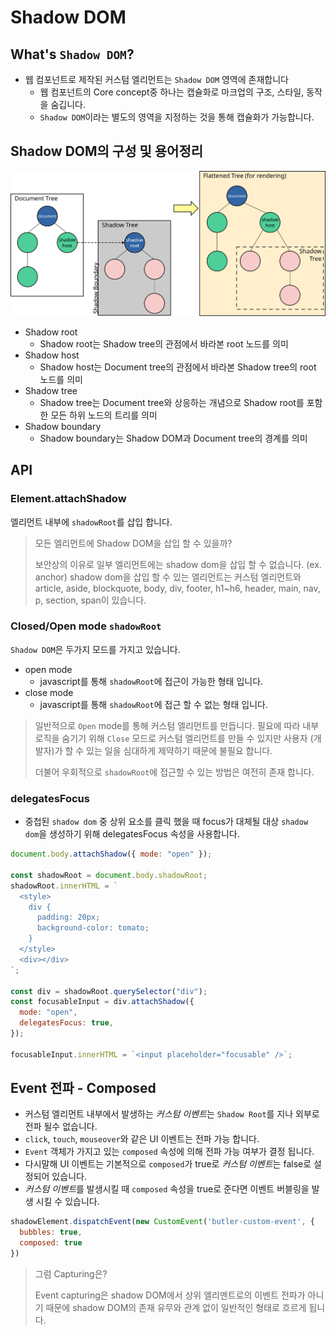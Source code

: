 # Shadow DOM

## What's `Shadow DOM`?

- 웹 컴포넌트로 제작된 커스텀 엘리먼트는 `Shadow DOM` 영역에 존재합니다
  - 웹 컴포넌트의 Core concept중 하나는 캡슐화로 마크업의 구조, 스타일, 동작을 숨깁니다.
  - `Shadow DOM`이라는 별도의 영역을 지정하는 것을 통해 캡슐화가 가능합니다.

## Shadow DOM의 구성 및 용어정리

![Shadow DOM](./shadowdom.svg)

- Shadow root
  - Shadow root는 Shadow tree의 관점에서 바라본 root 노드를 의미
- Shadow host
  - Shadow host는 Document tree의 관점에서 바라본 Shadow tree의 root 노드를 의미
- Shadow tree
  - Shadow tree는 Document tree와 상응하는 개념으로 Shadow root를 포함한 모든 하위 노드의 트리를 의미
- Shadow boundary
  - Shadow boundary는 Shadow DOM과 Document tree의 경계를 의미

## API

### Element.attachShadow

엘리먼트 내부에 `shadowRoot`를 삽입 합니다.

> 모든 엘리먼트에 Shadow DOM을 삽입 할 수 있을까?
>
> 보안상의 이유로 일부 엘리먼트에는 shadow dom을 삽입 할 수 없습니다. (ex. anchor) shadow dom을 삽입 할 수 있는 엘리먼트는 커스텀 엘리먼트와 article, aside, blockquote, body, div, footer, h1~h6, header, main, nav, p, section, span이 있습니다.

### Closed/Open mode `shadowRoot`

`Shadow DOM`은 두가지 모드를 가지고 있습니다.

- open mode
  - javascript를 통해 `shadowRoot`에 접근이 가능한 형태 입니다.
- close mode
  - javascript를 통해 `shadowRoot`에 접근 할 수 없는 형태 입니다.

> 일반적으로 `Open` mode를 통해 커스텀 엘리먼트를 만듭니다.
> 필요에 따라 내부 로직을 숨기기 위해 `Close` 모드로 커스텀 엘리먼트를 만들 수 있지만 사용자 (개발자)가 할 수 있는 일을 심대하게 제약하기 때문에 불필요 합니다.
>
> 더불어 우회적으로 `shadowRoot`에 접근할 수 있는 방법은 여전히 존재 합니다.

### delegatesFocus

- 중첩된 `shadow dom` 중 상위 요소를 클릭 했을 때 focus가 대체될 대상 `shadow dom`을 생성하기 위해 delegatesFocus 속성을 사용합니다.

```javascript
document.body.attachShadow({ mode: "open" });

const shadowRoot = document.body.shadowRoot;
shadowRoot.innerHTML = `
  <style>
    div {
      padding: 20px;
      background-color: tomato;
    }
  </style>
  <div></div>
`;

const div = shadowRoot.querySelector("div");
const focusableInput = div.attachShadow({
  mode: "open",
  delegatesFocus: true,
});

focusableInput.innerHTML = `<input placeholder="focusable" />`;
```

## Event 전파 - Composed

- 커스텀 엘리먼트 내부에서 발생하는 *커스텀 이벤트*는 `Shadow Root`를 지나 외부로 전파 될수 없습니다.
- `click`, `touch`, `mouseover`와 같은 UI 이벤트는 전파 가능 합니다.
- `Event` 객체가 가지고 있는 `composed` 속성에 의해 전파 가능 여부가 결정 됩니다.
- 다시말해 UI 이벤트는 기본적으로 `composed`가 true로 *커스텀 이벤트*는 false로 설정되어 있습니다.
- *커스텀 이벤트*를 발생시킬 때 `composed` 속성을 true로 준다면 이벤트 버블링을 발생 시킬 수 있습니다.

```javascript
shadowElement.dispatchEvent(new CustomEvent('butler-custom-event', {
  bubbles: true,
  composed: true
})
```

> 그럼 Capturing은?
>
> Event capturing은 shadow DOM에서 상위 엘리멘트로의 이벤트 전파가 아니기 때문에 shadow DOM의 존재 유무와 관계 없이 일반적인 형태로 흐르게 됩니다.
